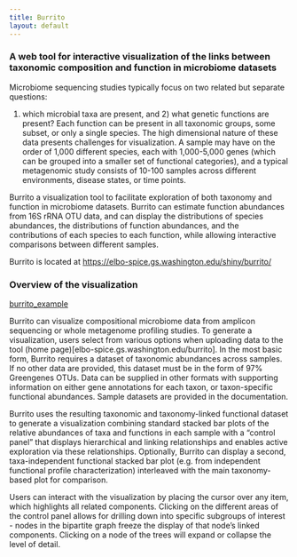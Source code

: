 ```yaml
---
title: Burrito
layout: default
---
```


### A web tool for interactive visualization of the links between taxonomic composition and function in microbiome datasets

Microbiome sequencing studies typically focus on two related but separate questions: 
1) which microbial taxa are present, and 2) what genetic functions are present? 
Each function can be present in all taxonomic groups, some subset, or only a single species. The high dimensional nature of these data presents challenges for visualization. 
A sample may have on the order of 1,000 different species, each with 1,000-5,000 genes (which can be grouped into a smaller set of functional categories), and a typical metagenomic study consists 
of 10-100 samples across different environments, disease states, or time points.

Burrito a visualization tool to facilitate exploration of both taxonomy and function in microbiome datasets. Burrito can estimate function abundances from 16S rRNA OTU data, and can display the distributions of species abundances, 
the distributions of function abundances, and the contributions of each species to each function, while allowing interactive comparisons between different samples.

Burrito is located at <a href="https://elbo-spice.gs.washington.edu/shiny/burrito/">https://elbo-spice.gs.washington.edu/shiny/burrito/</a>

### Overview of the visualization

[burrito_example](burrito_sp_example_screenshot.png)

Burrito can visualize compositional microbiome data from amplicon sequencing or whole metagenome profiling studies. To generate a visualization, users select from various options when uploading data to the tool (home page)[elbo-spice.gs.washington.edu/burrito]. 
In the most basic form, Burrito requires a dataset of taxonomic abundances across samples. If no other data are provided, this dataset must be in the form of 97% Greengenes OTUs. 
Data can be supplied in other formats with supporting information on either gene annotations for each taxon, or taxon-specific functional abundances. 
Sample datasets are provided in the documentation.

Burrito uses the resulting taxonomic and taxonomy-linked functional dataset to generate a visualization combining standard stacked bar plots of the relative abundances of taxa and functions in each sample with a “control panel” that displays hierarchical and linking relationships and enables active exploration via these relationships. 
Optionally, Burrito can display a second, taxa-independent functional stacked bar plot (e.g. from independent functional profile characterization) interleaved with the main taxonomy-based plot for comparison.

Users can interact with the visualization by placing the cursor over any item, which highlights all related components. 
Clicking on the different areas of the control panel allows for drilling down into specific subgroups of interest - nodes in the bipartite graph freeze the display of that node’s linked components. Clicking on a node of the  trees will expand or collapse the level of detail. 

